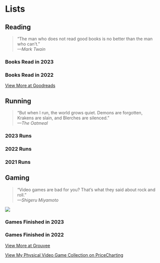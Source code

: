 # Lists

## Reading

> “The man who does not read good books is no better than the man who can’t.”  
  *—Mark Twain*
  
### Books Read in 2023
<List-Reading :year="2023" sortable />

### Books Read in 2022
<List-Reading :year="2022" sortable />

[View More at Goodreads](https://www.goodreads.com/user/show/4284038-brian-hamburg)

## Running

> “But when I run, the world grows quiet. Demons are forgotten, Krakens are slain, and Blerches are silenced.”  
  *—The Oatmeal*

### 2023 Runs
<List-Running :year="2023" sortable />

### 2022 Runs
<List-Running :year="2022" sortable />

### 2021 Runs
<List-Running :year="2021" sortable />

## Gaming

> “Video games are bad for you? That’s what they said about rock and roll.”  
  *—Shigeru Miyamoto*
  
<a href="https://www.exophase.com/user/burgbits/"><img src="https://card.exophase.com/2/0/207782.png?1680528536"></a>

### Games Finished in 2023
<List-Gaming :year="2023" sortable />

### Games Finished in 2022
<List-Gaming :year="2022" sortable />

[View More at Grouvee](https://www.grouvee.com/user/burgbits/shelves/148221-finished/)

[View My Physical Video Game Collection on PriceCharting](https://www.pricecharting.com/offers?seller=wpdbc2737xvuig5i5yd3g3bohq&status=collection)
